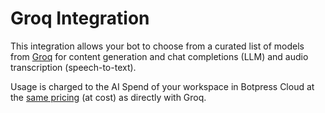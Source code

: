 # Groq Integration

This integration allows your bot to choose from a curated list of models from [Groq](https://groq.com/) for content generation and chat completions (LLM) and audio transcription (speech-to-text).

Usage is charged to the AI Spend of your workspace in Botpress Cloud at the [same pricing](https://wow.groq.com/) (at cost) as directly with Groq.
